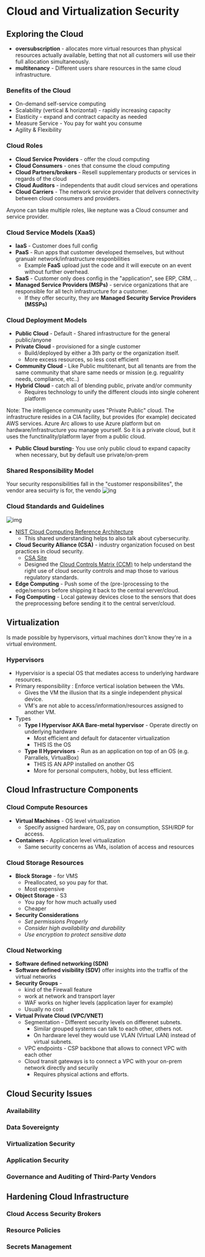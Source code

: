 # Cloud and Virtualization Security

## Exploring the Cloud

* **oversubscription** - allocates more virtual resources than physical resources actually available, betting that not all customers will use their full allocation simultaneously.
* **multitenancy** - Different users share resources in the same cloud infrastructure.

### Benefits of the Cloud
* On-demand self-service computing
* Scalability (vertical & horizontal) - rapidly increasing capacity
* Elasticity - expand and contract capacity as needed
* Measure Service - You pay for waht you consume
* Agility & Flexibility

### Cloud Roles

* **Cloud Service Providers** - offer the cloud computing
* **Cloud Consumers** - ones that consume the cloud computing
* **Cloud Partners/brokers** - Resell supplementary products or services in regards of the cloud
* **Cloud Auditors** - independents that audit cloud services and operations
* **Cloud Carriers** - The network service provider that delivers connectivity between cloud consumers and providers.

Anyone can take multiple roles, like neptune was a Cloud consumer and service provider.

### Cloud Service Models (XaaS)

* **IaaS** - Customer does full config
* **PaaS** - Run apps that customer developed themselves, but without granualr network/infrastructure responbilities
  * Example **FaaS** upload just the code and it will execute on an event without further overhead.
* **SaaS** - Customer only does config in the "application", see ERP, CRM, ..
* **Managed Service Providers (MSPs)** - service organizations that are responsible for all tech infrastructure for a customer.
  * If they offer security, they are **Managed Security Service Providers (MSSPs)**

### Cloud Deployment Models

* **Public Cloud** - Default - Shared infrastructure for the general public/anyone
* **Private Cloud** - provisioned for a single customer
  * Build/deployed by either a 3th party or the organization itself.
  * More excess resources, so less cost efficient
* **Community Cloud** - Like Public multitenant, but all tenants are from the same community that share same needs or mission (e.g. regualrity needs, compliance, etc..)
* **Hybrid Cloud** - catch all of blending public, private and/or community
  * Requires technology to unify the different clouds into single coherent platform

Note: The intelligence community uses "Private Public" cloud. The infrastructure resides in a CIA facility, but provides (for example) decicated AWS services. Azure Arc allows to use Azure platform but on hardware/infrastructure you manage yourself. So it is a private cloud, but it uses the functinality/platform layer from a public cloud.

* **Public Cloud bursting**- You use only public cloud to expand capacity when necessary, but by default use private/on-prem

### Shared Responsibility Model
Your security responsibilities fall in the "customer responsibilites", the vendor area secuirty is for, the vendo
![ing](../assets/cloud_responsibility_matrix.jpg)

### Cloud Standards and Guidelines

![img](../assets/cloud_reference_architecture.png)

* [NIST Cloud Computing Reference Architecture](https://nvlpubs.nist.gov/nistpubs/Legacy/SP/nistspecialpublication500-292.pdf)
  * This shared understanding helps to also talk about cybersecurity.
* **Cloud Security Alliance (CSA)** - industry organization focused on best practices in cloud security.
    * [CSA Site](https://exams.cloudsecurityalliance.org/en)
    * Designed the [Cloud Controls Matrix (CCM)](https://cloudsecurityalliance.org/research/cloud-controls-matrix) to help understand the right use of cloud security controls and map those to various regulatory standards.
* **Edge Computing** - Push some of the (pre-)processing to the edge/sensors before shipping it back to the central server/cloud.
* **Fog Computing** - Local gateway devices close to the sensors that does the preprocessing before sending it to the central server/cloud.

## Virtualization
Is made possible by hypervisors, virtual machines don't know they're in a virtual environment.

### Hypervisors

* Hypervisior is a special OS that mediates access to underlying hardware resources.
* Primary responsibility : Enforce vertical isolation between the VMs.
  * Gives the VM the illusion that its a single independent physical device.
  * VM's are not able to access/information/resources assigned to another VM.
* Types
  * **Type I Hypervisor AKA Bare-metal hypervisor** - Operate directly on underlying hardware
    * Most efficient and default for datacenter virtualization
    * THIS IS the OS
  * **Type II Hypervisors** - Run as an application on top of an OS (e.g. Parrallels, VirtualBox)
    * THIS IS AN APP installed on another OS
    * More for personal computers, hobby, but less efficient.

## Cloud Infrastructure Components
### Cloud Compute Resources
* **Virtual Machines** - OS level virtualization
  * Specify assigned hardware, OS, pay on consumption, SSH/RDP for access.
* **Containers** - Application level virtualization
  * Same security concerns as VMs, isolation of access and resources

### Cloud Storage Resources
* **Block Storage** - for VMS
  * Preallocated, so you pay for that.
  * Most expensive
* **Object Storage** - S3
  * You pay for how much actually used
  * Cheaper
* **Security Considerations**
  * *Set permissions Properly*
  * *Consider high availability and durability*
  * *Use encryption to protect sensitive data*

### Cloud Networking

* **Software defined networking (SDN)**
* **Software defined visibility (SDV)** offer insights into the traffix of the virtual networks
* **Security Groups** -
  * kind of the Firewall feature
  * work at network and transport layer
  * WAF works on higher levels (application layer for example)
  * Usually no cost
* **Virtual Private Cloud (VPC/VNET)**
  * Segmentation - Different security levels on differenet subnets.
    * Similar grouped systems can talk to each other, others not.
    * On hardware level they would use VLAN (Virtual LAN) instead of virtual subnets.
  * VPC endpoints - CSP backbone that allows to connect VPC with each other
  * Cloud transit gateways is to connect a VPC with your on-prem network directly and securily
    * Requires physical actions and efforts.

## Cloud Security Issues
### Availability
### Data Sovereignty
### Virtualization Security
### Application Security
### Governance and Auditing of Third-Party Vendors

## Hardening Cloud Infrastructure
### Cloud Access Security Brokers
### Resource Policies
### Secrets Management
